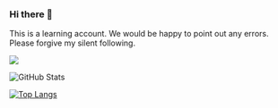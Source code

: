 ### Hi there 👋
This is a learning account.
We would be happy to point out any errors.
Please forgive my silent following.

![](https://github-profile-summary-cards.vercel.app/api/cards/profile-details?username=yukako04&theme=vue)
 
![GitHub Stats](https://github-readme-stats.vercel.app/api?username=yukako04&show_icons=true)
 
[![Top Langs](https://github-readme-stats.vercel.app/api/top-langs/?username=yukako04&layout=compact&langs_count=6)](https://github.com/anuraghazra/github-readme-stats)
